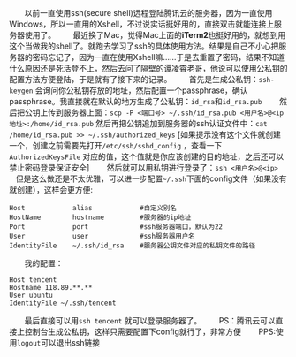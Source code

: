 &#160; &#160; &#160; &#160;以前一直使用ssh(secure shell)远程登陆腾讯云的服务器，因为一直使用Windows，所以一直用的Xshell，不过说实话挺好用的，直接双击就能连接上服务器使用了。
&#160; &#160; &#160; &#160;最近换了Mac，觉得Mac上面的**iTerm2**也挺好用的，就想到用这个当做我的shell了。就跑去学习了ssh的具体使用方法。结果是自己不小心把服务器的密码忘记了，因为一直在使用Xshell嘛……于是去重置了密码，结果不知道什么原因还是死活登不上，然后去问了隔壁的谭凌霄老哥，他说可以使用公私钥的配置方法方便登陆，于是就有了接下来的记录。
&#160; &#160; &#160; &#160;首先是生成公私钥：`ssh-keygen`  会询问你公私钥存放的地址，然后配置一个passphrase，确认passphrase。我直接就在默认的地方生成了公私钥：`id_rsa`和`id_rsa.pub`
&#160; &#160; &#160; &#160;然后把公钥上传到服务器上面：`scp -P <端口号> ~/.ssh/id_rsa.pub <用户名>@<ip地址>:/home/id_rsa.pub`  然后再把公钥追加到服务器的ssh认证文件中：`cat /home/id_rsa.pub >> ~/.ssh/authorized_keys`  [如果提示没有这个文件就创建一个，创建之前需要先打开`/etc/ssh/sshd_config` ，查看一下`AuthorizedKeysFile` 对应的值，这个值就是你应该创建的目的地址，之后还可以禁止密码登录保证安全]
&#160; &#160; &#160; &#160;然后就可以用私钥进行登录了：`ssh <用户名>@<ip>`
&#160; &#160; &#160; &#160;但是这么做还是不太优雅，可以进一步配置`~/.ssh`下面的config文件（如果没有就创建），这样会更方便:
```
Host            alias            #自定义别名
HostName        hostname         #服务器的ip地址
Port            port             #ssh服务器端口，默认为22
User            user             #ssh服务器用户名
IdentityFile    ~/.ssh/id_rsa    #服务器公钥文件对应的私钥文件的路径
```
&#160; &#160; &#160; &#160;我的配置：
```
Host tencent
Hostname 118.89.**.**
User ubuntu
IdentityFile ~/.ssh/tencent
```
&#160; &#160; &#160; &#160;最后直接可以用`ssh tencent` 就可以登录服务器了。
&#160; &#160; &#160; &#160;PS：腾讯云可以直接上控制台生成公私钥，这样只需要配置下config就行了，非常方便
&#160; &#160; &#160; &#160;PPS:使用`logout`可以退出ssh链接
